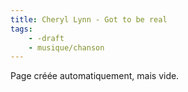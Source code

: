 ```yaml
---
title: Cheryl Lynn - Got to be real
tags:
    - -draft
    - musique/chanson
---
```


Page créée automatiquement, mais vide.
